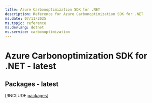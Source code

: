 ```yaml
---
title: Azure Carbonoptimization SDK for .NET
description: Reference for Azure Carbonoptimization SDK for .NET
ms.date: 07/11/2025
ms.topic: reference
ms.devlang: dotnet
ms.service: carbonoptimization
---
```

# Azure Carbonoptimization SDK for .NET - latest
## Packages - latest
[!INCLUDE [packages](carbonoptimization-index.md)]